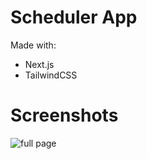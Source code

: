 # Scheduler App

Made with:
- Next.js
- TailwindCSS

# Screenshots
![full page](https://i.ibb.co/7VT4BN8/image.png)